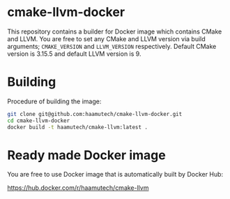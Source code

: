 # cmake-llvm-docker

This repository contains a builder for Docker image which contains CMake and LLVM. You are free to set any CMake and LLVM version via build arguments; `CMAKE_VERSION` and `LLVM_VERSION` respectively. Default CMake version is 3.15.5 and default LLVM version is 9.


# Building

Procedure of building the image:

```bash
git clone git@github.com:haamutech/cmake-llvm-docker.git
cd cmake-llvm-docker
docker build -t haamutech/cmake-llvm:latest .
```


# Ready made Docker image

You are free to use Docker image that is automatically built by Docker Hub:

https://hub.docker.com/r/haamutech/cmake-llvm
